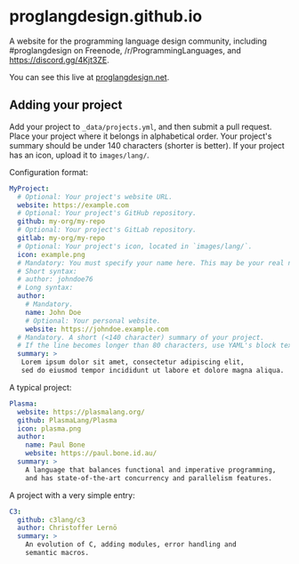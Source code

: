 # proglangdesign.github.io

A website for the programming language design community, including #proglangdesign on Freenode, /r/ProgrammingLanguages, and https://discord.gg/4Kjt3ZE.

You can see this live at [proglangdesign.net](https://proglangdesign.net).

## Adding your project

Add your project to `_data/projects.yml`, and then submit a pull request.
Place your project where it belongs in alphabetical order.
Your project's summary should be under 140 characters (shorter is better).
If your project has an icon, upload it to `images/lang/`.

Configuration format:
```yaml
MyProject:
  # Optional: Your project's website URL.
  website: https://example.com
  # Optional: Your project's GitHub repository.
  github: my-org/my-repo
  # Optional: Your project's GitLab repository.
  gitlab: my-org/my-repo
  # Optional: Your project's icon, located in `images/lang/`.
  icon: example.png
  # Mandatory: You must specify your name here. This may be your real name, or a preferred username.
  # Short syntax:
  # author: johndoe76
  # Long syntax:
  author:
    # Mandatory.
    name: John Doe
    # Optional: Your personal website.
    website: https://johndoe.example.com
  # Mandatory. A short (<140 character) summary of your project.
  # If the line becomes longer than 80 characters, use YAML's block text syntax.
  summary: >
   Lorem ipsum dolor sit amet, consectetur adipiscing elit,
   sed do eiusmod tempor incididunt ut labore et dolore magna aliqua.
```

A typical project:
```yaml
Plasma:
  website: https://plasmalang.org/
  github: PlasmaLang/Plasma
  icon: plasma.png
  author:
    name: Paul Bone
    website: https://paul.bone.id.au/
  summary: >
    A language that balances functional and imperative programming,
    and has state-of-the-art concurrency and parallelism features. 
```
  
A project with a very simple entry:
```yaml
C3:
  github: c3lang/c3
  author: Christoffer Lernö
  summary: >
    An evolution of C, adding modules, error handling and
    semantic macros.
```
